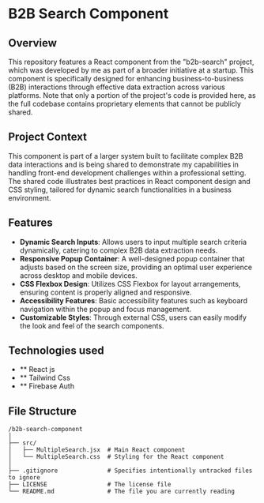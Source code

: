 # B2B Search Component

## Overview
This repository features a React component from the "b2b-search" project, which was developed by me as part of a broader initiative at a startup. This component is specifically designed for enhancing business-to-business (B2B) interactions through effective data extraction across various platforms. Note that only a portion of the project's code is provided here, as the full codebase contains proprietary elements that cannot be publicly shared.

## Project Context
This component is part of a larger system built to facilitate complex B2B data interactions and is being shared to demonstrate my capabilities in handling front-end development challenges within a professional setting. The shared code illustrates best practices in React component design and CSS styling, tailored for dynamic search functionalities in a business environment.

## Features
- **Dynamic Search Inputs**: Allows users to input multiple search criteria dynamically, catering to complex B2B data extraction needs.
- **Responsive Popup Container**: A well-designed popup container that adjusts based on the screen size, providing an optimal user experience across desktop and mobile devices.
- **CSS Flexbox Design**: Utilizes CSS Flexbox for layout arrangements, ensuring content is properly aligned and responsive.
- **Accessibility Features**: Basic accessibility features such as keyboard navigation within the popup and focus management.
- **Customizable Styles**: Through external CSS, users can easily modify the look and feel of the search components.
## Technologies used
- ** React js
- ** Tailwind Css
- ** Firebase Auth

## File Structure
```plaintext
/b2b-search-component
│
├── src/
│   ├── MultipleSearch.jsx  # Main React component
│   └── MultipleSearch.css  # Styling for the React component
│
├── .gitignore              # Specifies intentionally untracked files to ignore
├── LICENSE                 # The license file
└── README.md               # The file you are currently reading
